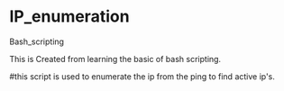 # IP_enumeration
Bash_scripting

This is Created from learning the basic of bash scripting.

#this script is used to enumerate the ip from the ping to find active ip's.
